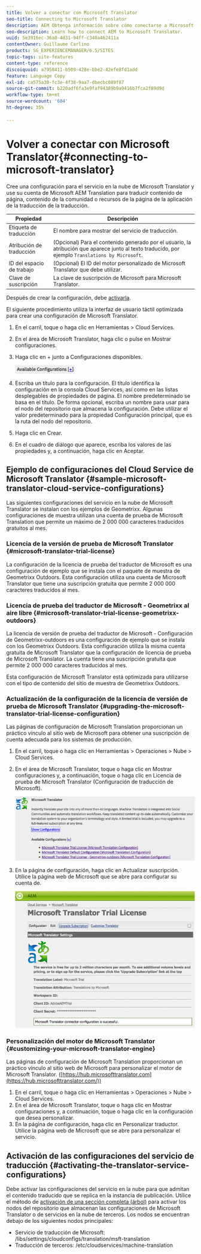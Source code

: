 ```yaml
---
title: Volver a conectar con Microsoft Translator
seo-title: Connecting to Microsoft Translator
description: AEM Obtenga información sobre cómo conectarse a Microsoft Translator de forma.
seo-description: Learn how to connect AEM to Microsoft Translator.
uuid: 5e3916ec-36a0-4d31-94ff-c340a462411a
contentOwner: Guillaume Carlino
products: SG_EXPERIENCEMANAGER/6.5/SITES
topic-tags: site-features
content-type: reference
discoiquuid: a7958411-b509-428e-bbe2-42efe8fd1add
feature: Language Copy
exl-id: ca575a30-fc3e-4f38-9aa7-dbecbc089f87
source-git-commit: b220adf6fa3e9faf94389b9a9416b7fca2f89d9d
workflow-type: tm+mt
source-wordcount: '604'
ht-degree: 35%

---
```


# Volver a conectar con Microsoft Translator{#connecting-to-microsoft-translator}

Cree una configuración para el servicio en la nube de Microsoft Translator y use su cuenta de Microsoft AEM Translation para traducir contenido de página, contenido de la comunidad o recursos de la página de la aplicación de la traducción de la traducción.

| Propiedad | Descripción |
|---|---|
| Etiqueta de traducción | El nombre para mostrar del servicio de traducción. |
| Atribución de traducción | (Opcional) Para el contenido generado por el usuario, la atribución que aparece junto al texto traducido, por ejemplo `Translations by Microsoft`. |
| ID del espacio de trabajo | (Opcional) El ID del motor personalizado de Microsoft Translator que debe utilizar. |
| Clave de suscripción | La clave de suscripción de Microsoft para Microsoft Translator. |

Después de crear la configuración, debe [activarla](/help/sites-administering/tc-msconf.md#activating-the-translator-service-configurations).

El siguiente procedimiento utiliza la interfaz de usuario táctil optimizada para crear una configuración de Microsoft Translator.

1. En el carril, toque o haga clic en Herramientas > Cloud Services.
1. En el área de Microsoft Translator, haga clic o pulse en Mostrar configuraciones.
1. Haga clic en + junto a Configuraciones disponibles.

   ![chlimage_1-382](assets/chlimage_1-382.png)

1. Escriba un título para la configuración. El título identifica la configuración en la consola Cloud Services, así como en las listas desplegables de propiedades de página. El nombre predeterminado se basa en el título. De forma opcional, escriba un nombre para usar para el nodo del repositorio que almacena la configuración. Debe utilizar el valor predeterminado para la propiedad Configuración principal, que es la ruta del nodo del repositorio.
1. Haga clic en Crear.
1. En el cuadro de diálogo que aparece, escriba los valores de las propiedades y, a continuación, haga clic en Aceptar.

## Ejemplo de configuraciones del Cloud Service de Microsoft Translator {#sample-microsoft-translator-cloud-service-configurations}

Las siguientes configuraciones del servicio en la nube de Microsoft Translator se instalan con los ejemplos de Geometrixx. Algunas configuraciones de muestra utilizan una cuenta de prueba de Microsoft Translation que permite un máximo de 2 000 000 caracteres traducidos gratuitos al mes.

### Licencia de la versión de prueba de Microsoft Translator {#microsoft-translator-trial-license}

La configuración de la licencia de prueba del traductor de Microsoft es una configuración de ejemplo que se instala con el paquete de muestra de Geometrixx Outdoors. Esta configuración utiliza una cuenta de Microsoft Translator que tiene una suscripción gratuita que permite 2 000 000 caracteres traducidos al mes.

### Licencia de prueba del traductor de Microsoft - Geometrixx al aire libre {#microsoft-translator-trial-license-geometrixx-outdoors}

La licencia de versión de prueba del traductor de Microsoft - Configuración de Geometrixx-outdoors es una configuración de ejemplo que se instala con los Geometrixx Outdoors. Esta configuración utiliza la misma cuenta gratuita de Microsoft Translator que la configuración de licencia de prueba de Microsoft Translator. La cuenta tiene una suscripción gratuita que permite 2 000 000 caracteres traducidos al mes.

Esta configuración de Microsoft Translator está optimizada para utilizarse con el tipo de contenido del sitio de muestra de Geometrixx Outdoors.

### Actualización de la configuración de la licencia de versión de prueba de Microsoft Translator {#upgrading-the-microsoft-translator-trial-license-configuration}

Las páginas de configuración de Microsoft Translation proporcionan un práctico vínculo al sitio web de Microsoft para obtener una suscripción de cuenta adecuada para los sistemas de producción.

1. En el carril, toque o haga clic en Herramientas > Operaciones > Nube > Cloud Services.
1. En el área de Microsoft Translator, toque o haga clic en Mostrar configuraciones y, a continuación, toque o haga clic en Licencia de prueba de Microsoft Translator (Configuración de traducción de Microsoft).

   ![chlimage_1-383](assets/chlimage_1-383.png)

1. En la página de configuración, haga clic en Actualizar suscripción. Utilice la página web de Microsoft que se abre para configurar su cuenta de.

   ![chlimage_1-384](assets/chlimage_1-384.png)

### Personalización del motor de Microsoft Translator {#customizing-your-microsoft-translator-engine}

Las páginas de configuración de Microsoft Translation proporcionan un práctico vínculo al sitio web de Microsoft para personalizar el motor de Microsoft Translator. ([https://hub.microsofttranslator.com](https://hub.microsofttranslator.com/))

1. En el carril, toque o haga clic en Herramientas > Operaciones > Nube > Cloud Services.
1. En el área de Microsoft Translator, toque o haga clic en Mostrar configuraciones y, a continuación, toque o haga clic en la configuración que desea personalizar.
1. En la página de configuración, haga clic en Personalizar traductor. Utilice la página web de Microsoft que se abre para personalizar el servicio.

## Activación de las configuraciones del servicio de traducción {#activating-the-translator-service-configurations}

Debe activar las configuraciones del servicio en la nube para que admitan el contenido traducido que se replica en la instancia de publicación. Utilice el método de [activación de una sección completa (árbol)](/help/sites-authoring/publishing-pages.md#publishing-and-unpublishing-a-tree) para activar los nodos del repositorio que almacenan las configuraciones de Microsoft Translator o de servicios en la nube de terceros. Los nodos se encuentran debajo de los siguientes nodos principales:

* Servicio de traducción de Microsoft: /libs/settings/cloudconfigs/translation/msft-translation
* Traducción de terceros: /etc/cloudservices/machine-translation
